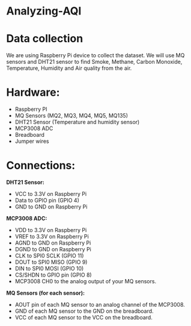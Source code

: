 # Analyzing-AQI

# Data collection
We are using Raspberry Pi device to collect the dataset.
We will use MQ sensors and DHT21 sensor to find Smoke, Methane, Carbon Monoxide, Temperature, Humidity and Air quality from the air.


# Hardware:
- Raspberry PI
- MQ Sensors (MQ2, MQ3, MQ4, MQ5, MQ135)
- DHT21 Sensor (Temperature and humidity sensor)
- MCP3008 ADC
- Breadboard
- Jumper wires


# Connections:
**DHT21 Sensor:**
- VCC to 3.3V on Raspberry Pi
- Data to GPIO pin (GPIO 4)
- GND to GND on Raspberry Pi

**MCP3008 ADC:**
- VDD to 3.3V on Raspberry Pi
- VREF to 3.3V on Raspberry Pi
- AGND to GND on Raspberry Pi
- DGND to GND on Raspberry Pi
- CLK to SPI0 SCLK (GPIO 11)
- DOUT to SPI0 MISO (GPIO 9)
- DIN to SPI0 MOSI (GPIO 10)
- CS/SHDN to GPIO pin (GPIO 8)
- MCP3008 CH0 to the analog output of your MQ sensors.

**MQ Sensors (for each sensor):**
- AOUT pin of each MQ sensor to an analog channel of the MCP3008.
- GND of each MQ sensor to the GND on the breadboard.
- VCC of each MQ sensor to the VCC on the breadboard.

